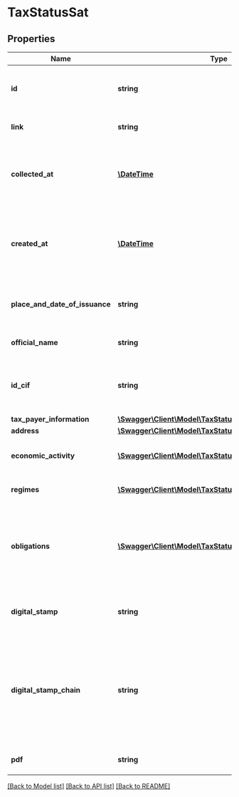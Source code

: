 # TaxStatusSat

## Properties
Name | Type | Description | Notes
------------ | ------------- | ------------- | -------------
**id** | **string** | Belvo&#x27;s unique identifier for the current item. | 
**link** | **string** | The &#x60;link.id&#x60; the data belongs to. | 
**collected_at** | [**\DateTime**](\DateTime.md) | The ISO-8601 timestamp when the data point was collected. | 
**created_at** | [**\DateTime**](\DateTime.md) | The ISO-8601 timestamp of when the data point was created in Belvo&#x27;s database. | 
**place_and_date_of_issuance** | **string** | The place and date of that the tax status was issued. | 
**official_name** | **string** | The name of the person or business. | 
**id_cif** | **string** | The taxpayer&#x27;s *Cédula de Identificación Fiscal* (CIF) ID. | 
**tax_payer_information** | [**\Swagger\Client\Model\TaxStatusSatTaxPayerInformation**](TaxStatusSatTaxPayerInformation.md) |  | 
**address** | [**\Swagger\Client\Model\TaxStatusSatAddress**](TaxStatusSatAddress.md) |  | 
**economic_activity** | [**\Swagger\Client\Model\TaxStatusSatEconomicActivity[]**](TaxStatusSatEconomicActivity.md) | A list of economic activity objects. | 
**regimes** | [**\Swagger\Client\Model\TaxStatusSatRegimes[]**](TaxStatusSatRegimes.md) | A list of regimen objects. | 
**obligations** | [**\Swagger\Client\Model\TaxStatusSatObligations[]**](TaxStatusSatObligations.md) | Details regarding a business&#x27;s obligations.  ℹ️ For non-business accounts, this field will return empty. | 
**digital_stamp** | **string** | The validation certificate of the document. | 
**digital_stamp_chain** | **string** | A data chain containing the basic structure of a fiscal digital check. For Mexico, this is the *Comprobante Fiscal Digital por Internet* (CFDI). | 
**pdf** | **string** | Tax status PDF as a binary string. | 

[[Back to Model list]](../../README.md#documentation-for-models) [[Back to API list]](../../README.md#documentation-for-api-endpoints) [[Back to README]](../../README.md)

